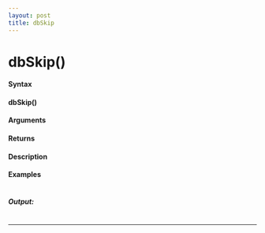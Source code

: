 ```yaml
---
layout: post
title: dbSkip
---
```


# dbSkip()


#### Syntax

#### dbSkip()

#### Arguments

#### Returns

#### Description

#### Examples

```

```

##### Output:

```

```

---